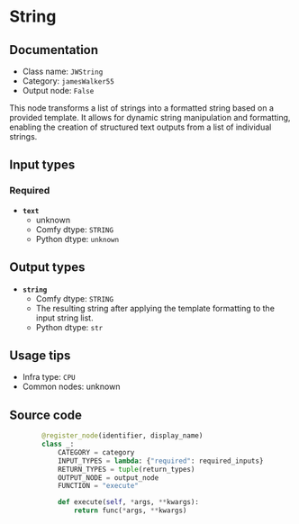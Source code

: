 # String
## Documentation
- Class name: `JWString`
- Category: `jamesWalker55`
- Output node: `False`

This node transforms a list of strings into a formatted string based on a provided template. It allows for dynamic string manipulation and formatting, enabling the creation of structured text outputs from a list of individual strings.
## Input types
### Required
- **`text`**
    - unknown
    - Comfy dtype: `STRING`
    - Python dtype: `unknown`
## Output types
- **`string`**
    - Comfy dtype: `STRING`
    - The resulting string after applying the template formatting to the input string list.
    - Python dtype: `str`
## Usage tips
- Infra type: `CPU`
- Common nodes: unknown


## Source code
```python
        @register_node(identifier, display_name)
        class _:
            CATEGORY = category
            INPUT_TYPES = lambda: {"required": required_inputs}
            RETURN_TYPES = tuple(return_types)
            OUTPUT_NODE = output_node
            FUNCTION = "execute"

            def execute(self, *args, **kwargs):
                return func(*args, **kwargs)

```
